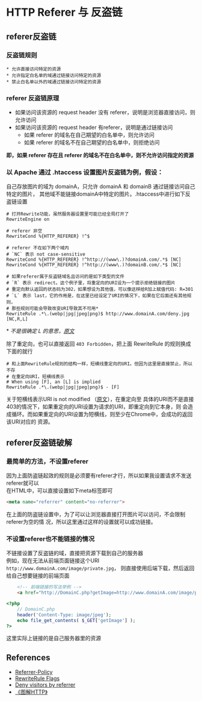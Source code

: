 # HTTP Referer 与 反盗链


## referer反盗链
### 反盗链规则
    * 允许直接访问特定的资源
    * 允许指定白名单的域通过链接访问特定的资源
    * 禁止白名单以外的域通过链接访问特定的资源

### referer 反盗链原理
* 如果访问该资源的 request header 没有 referer，说明是浏览器直接访问，则允许访问
* 如果访问该资源的 request header 有referer，说明是通过链接访问
    * 如果 referer 的域名在自己期望的白名单中，则允许访问
    * 如果 referer 的域名不在自己期望的白名单中，则拒绝访问

**即，如果 referer 存在且 referer 的域名不在白名单中，则不允许访问指定的资源**

### 以 Apache 通过 .htaccess 设置图片反盗链为例，假设：
自己存放图片的域为 domainA，只允许 domainA 和 domainB 通过链接访问自己特定的图片，
其他域不能链接domainA中特定的图片。.htaccess中进行如下反盗链设置

```
# 打开Rewrite功能，虽然服务器设置里可能已经全局打开了
RewriteEngine on  

# referer 非空
RewriteCond %{HTTP_REFERER} !^$   

# referer 不在如下两个域内
# `NC` 表示 not case-sensitive
RewriteCond %{HTTP_REFERER} !^http://(www\.)?domainA.com/.*$ [NC]
RewriteCond %{HTTP_REFERER} !^http://(www\.)?domainB.com/.*$ [NC]

# 如果referer属于反盗链域名且访问的是如下类型的文件
# `R` 表示 redirect。这个例子里，将重定向的URI设为一个提示拒绝链接的图片
# 重定向默认返回的状态码为302，如果想设为其他值，可以像这样给R加上赋值代码: R=301
# `L` 表示 last，它的作用是，在这里已经设定了URI的情况下，如果在它后面还有其他规则，
# 那些规则可能会导致改变URI导致其不可用*
RewriteRule .*\.(webp|jpg|jpeg|png)$ http://www.domainA.com/deny.jpg [NC,R,L]
```

\* *不是很确定 L 的意思，[原文](http://httpd.apache.org/docs/current/rewrite/flags.html#flag_r)*

除了重定向，也可以直接返回 `403 Forbidden`，把上面 RewriteRule 的规则换成下面的就行
```
# 和上面RewriteRule规则的结构一样，短横线重定向的URI。但因为这里是直接禁止，所以不存
# 在重定向URI，短横线表示
# When using [F], an [L] is implied
RewriteRule .*\.(webp|jpg|jpeg|png)$ - [F]
```
关于短横线表示URI is not modified （[原文](http://httpd.apache.org/docs/current/rewrite/flags.html#flag_f)），在重定向至
具体的URI而不是直接403的情况下，如果重定向的URI设置为请求的URI，即重定向到它本身，则
会造成循环。而如果重定向的URI设置为短横线，则至少在Chrome中，会成功的返回该URI对应的
资源。



## referer反盗链破解
### 最简单的方法，不设置referer
因为上面防盗链起效的规则是必须要有referer才行，所以如果我设置请求不发送referer就可以  
在HTML中，可以直接设置如下meta标签即可
```html
<meta name="referrer" content="no-referrer">
```
在上面的防盗链设置中，为了可以让浏览器直接打开图片可以访问，不会限制referer为空的情
况，所以这里通过这样的设置就可以成功链接。

### 不设置referer也不能链接的情况
不链接设置了反盗链的域，直接把资源下载到自己的服务器  
例如，现在无法从前端页面链接这个URI `http://www.domainA.com/image/private.jpg`，
则直接使用后端下载，然后返回给自己想要链接的前端页面
```html
    <!-- 前端链接的写法举例 -->
    <a href="http://DomainC.php?getImage=http://www.domainA.com/image/private.jpg"></a>
```
```php
<?php
    // DomainC.php
    header('Content-Type: image/jpeg');
    echo file_get_contents( $_GET['getImage'] );
?>
```
这里实际上链接的是自己服务器里的资源


## References
* [Referrer-Policy](https://developer.mozilla.org/en-US/docs/Web/HTTP/Headers/Referrer-Policy)
* [RewriteRule Flags](http://httpd.apache.org/docs/current/rewrite/flags.html)
* [Deny visitors by referrer](http://www.htaccess-guide.com/deny-visitors-by-referrer/)
* [《图解HTTP》](http://www.ituring.com.cn/book/1229)
